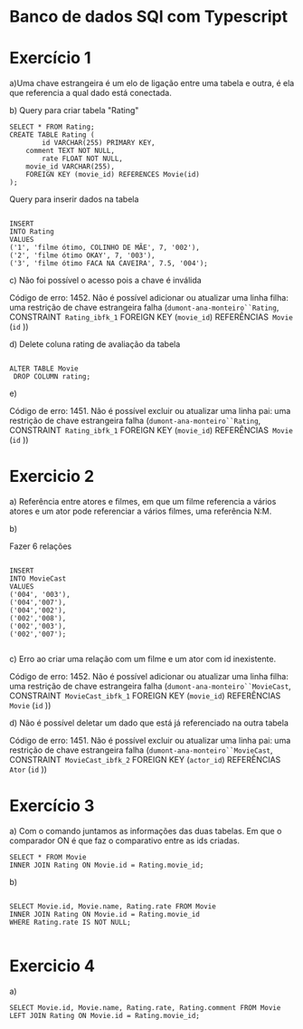 # Banco de dados SQl com Typescript

# Exercício 1

a)Uma chave estrangeira é um elo de ligação entre uma tabela e outra, é ela que referencia a qual dado está conectada.

b) Query para criar tabela "Rating"

```
SELECT * FROM Rating;
CREATE TABLE Rating (
		id VARCHAR(255) PRIMARY KEY,
    comment TEXT NOT NULL,
		rate FLOAT NOT NULL,
    movie_id VARCHAR(255),
    FOREIGN KEY (movie_id) REFERENCES Movie(id)
);

```

Query para inserir dados na tabela

```

INSERT
INTO Rating
VALUES 
('1', 'filme ótimo, COLINHO DE MÃE', 7, '002'),
('2', 'filme ótimo OKAY', 7, '003'),
('3', 'filme ótimo FACA NA CAVEIRA', 7.5, '004');

```

c) Não foi possível o acesso pois a chave é inválida

Código de erro: 1452. Não é possível adicionar ou atualizar uma linha filha: uma restrição de chave estrangeira falha (`dumont-ana-monteiro``Rating`, CONSTRAINT` Rating_ibfk_1` FOREIGN KEY (`movie_id`) REFERÊNCIAS` Movie` (`id` ))

d) Delete coluna rating de avaliação da tabela

```

ALTER TABLE Movie
 DROP COLUMN rating;

```

e)

Código de erro: 1451. Não é possível excluir ou atualizar uma linha pai: uma restrição de chave estrangeira falha (`dumont-ana-monteiro``Rating`, CONSTRAINT` Rating_ibfk_1` FOREIGN KEY (`movie_id`) REFERÊNCIAS` Movie` (`id` ))


# Exercicio 2

a) Referência entre atores e filmes, em que um filme referencia a vários atores e um ator pode referenciar a vários filmes, uma referência N:M.



b) 

Fazer 6 relações

```

INSERT
INTO MovieCast
VALUES 
('004', '003'),
('004','007'),
('004','002'),
('002','008'),
('002','003'),
('002','007');


```

c) Erro ao criar uma relação com um filme e um ator com id inexistente.

Código de erro: 1452. Não é possível adicionar ou atualizar uma linha filha: uma restrição de chave estrangeira falha (`dumont-ana-monteiro``MovieCast`, CONSTRAINT` MovieCast_ibfk_1` FOREIGN KEY (`movie_id`) REFERÊNCIAS` Movie` (`id` ))

d) Não é possível deletar um dado que está já referenciado na outra tabela

Código de erro: 1451. Não é possível excluir ou atualizar uma linha pai: uma restrição de chave estrangeira falha (`dumont-ana-monteiro``MovieCast`, CONSTRAINT` MovieCast_ibfk_2` FOREIGN KEY (`actor_id`) REFERÊNCIAS` Ator` (`id` ))


# Exercício 3

a) Com o comando juntamos as informações das duas tabelas. Em que o comparador ON é que faz o comparativo entre as ids criadas.

```
SELECT * FROM Movie 
INNER JOIN Rating ON Movie.id = Rating.movie_id;

```

b)

```

SELECT Movie.id, Movie.name, Rating.rate FROM Movie
INNER JOIN Rating ON Movie.id = Rating.movie_id
WHERE Rating.rate IS NOT NULL;


```

# Exercicio 4

a)

```
SELECT Movie.id, Movie.name, Rating.rate, Rating.comment FROM Movie
LEFT JOIN Rating ON Movie.id = Rating.movie_id;

```


